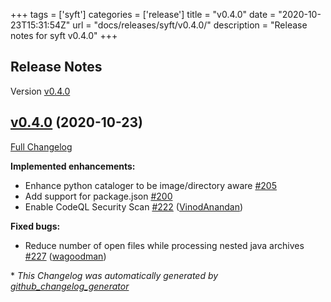 +++
tags = ['syft']
categories = ['release']
title = "v0.4.0"
date = "2020-10-23T15:31:54Z"
url = "docs/releases/syft/v0.4.0/"
description = "Release notes for syft v0.4.0"
+++

## Release Notes

Version [v0.4.0](https://github.com/anchore/syft/releases/tag/v0.4.0)

## [v0.4.0](https://github.com/anchore/syft/tree/v0.4.0) (2020-10-23)

[Full Changelog](https://github.com/anchore/syft/compare/v0.3.0...v0.4.0)

**Implemented enhancements:**

- Enhance python cataloger to be image/directory aware [\#205](https://github.com/anchore/syft/issues/205)
- Add support for package.json [\#200](https://github.com/anchore/syft/issues/200)
- Enable CodeQL Security Scan [\#222](https://github.com/anchore/syft/pull/222) ([VinodAnandan](https://github.com/VinodAnandan))

**Fixed bugs:**

- Reduce number of open files while processing nested java archives [\#227](https://github.com/anchore/syft/pull/227) ([wagoodman](https://github.com/wagoodman))



\* *This Changelog was automatically generated by [github_changelog_generator](https://github.com/github-changelog-generator/github-changelog-generator)*
